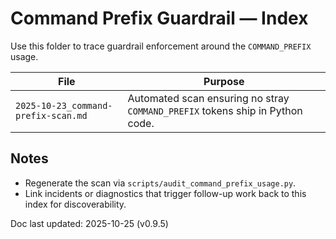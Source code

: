 # Command Prefix Guardrail — Index

Use this folder to trace guardrail enforcement around the `COMMAND_PREFIX` usage.

| File | Purpose |
| --- | --- |
| `2025-10-23_command-prefix-scan.md` | Automated scan ensuring no stray `COMMAND_PREFIX` tokens ship in Python code. |

## Notes
- Regenerate the scan via `scripts/audit_command_prefix_usage.py`.
- Link incidents or diagnostics that trigger follow-up work back to this index for
  discoverability.

Doc last updated: 2025-10-25 (v0.9.5)
